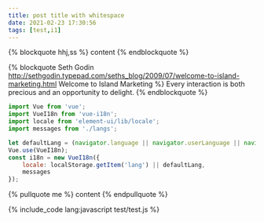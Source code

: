 ```yaml
---
title: post title with whitespace
date: 2021-02-23 17:30:56
tags: [test,i1]
---
```


{% blockquote hhj,ss %}
content
{% endblockquote %}

{% blockquote Seth Godin http://sethgodin.typepad.com/seths_blog/2009/07/welcome-to-island-marketing.html Welcome to Island Marketing %}
Every interaction is both precious and an opportunity to delight.
{% endblockquote %}

``` javascript hhj https://www.baidu.com baidu
import Vue from 'vue';
import VueI18n from 'vue-i18n';
import locale from 'element-ui/lib/locale';
import messages from './langs';

let defaultLang = (navigator.language || navigator.userLanguage || navigator.language).startsWith('zh') ? 'cn' : 'en';
Vue.use(VueI18n);
const i18n = new VueI18n({
    locale: localStorage.getItem('lang') || defaultLang,
    messages
});

```

{% pullquote me %}
content
{% endpullquote %}

{% include_code lang:javascript test/test.js %}